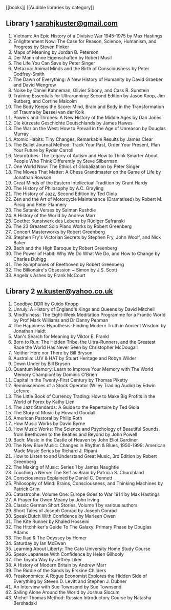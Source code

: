 [[books]]
[[Audible libraries by category]]
## Library 1 sarahjkuster@gmail.com
1. Vietnam: An Epic History of a Divisive War 1945-1975 by Max Hastings
2. Enlightenment Now: The Case for Reason, Science, Humanism, and Progress by Steven Pinker
3. Maps of Meaning by Jordan B. Peterson
4. Der Mann ohne Eigenschaften by Robert Musil
5. The Life You Can Save by Peter Singer
6. Metazoa: Animal Minds and the Birth of Consciousness by Peter Godfrey-Smith
7. The Dawn of Everything: A New History of Humanity by David Graeber and David Wengrow
8. Noise by Daniel Kahneman, Olivier Sibony, and Cass R. Sunstein
9. Training Essentials for Ultrarunning: Second Edition by Jason Koop, Jim Rutberg, and Corrine Malcolm
10. The Body Keeps the Score: Mind, Brain and Body in the Transformation of Trauma by Bessel van der Kolk
11. Powers and Thrones: A New History of the Middle Ages by Dan Jones
12. Die kürzeste Geschichte Deutschlands by James Hawes
13. The War on the West: How to Prevail in the Age of Unreason by Douglas Murray
14. Atomic Habits: Tiny Changes, Remarkable Results by James Clear
15. The Bullet Journal Method: Track Your Past, Order Your Present, Plan Your Future by Ryder Carroll
16. Neurotribes: The Legacy of Autism and How to Think Smarter About People Who Think Differently by Steve Silberman
17. One World Now: The Ethics of Globalization by Peter Singer
18. The Moves That Matter: A Chess Grandmaster on the Game of Life by Jonathan Rowson
19. Great Minds of the Eastern Intellectual Tradition by Grant Hardy
20. The History of Philosophy by A.C. Grayling
21. The History of Jazz, Second Edition by Ted Gioia
22. Zen and the Art of Motorcycle Maintenance (Dramatised) by Robert M. Pirsig and Peter Flannery
23. The Satanic Verses by Salman Rushdie
24. A History of the World by Andrew Marr
25. Goethe: Kunstwerk des Lebens by Rüdiger Safranski
26. The 23 Greatest Solo Piano Works by Robert Greenberg
27. Concert Masterworks by Robert Greenberg
28. Stephen Fry's Victorian Secrets by Stephen Fry, John Woolf, and Nick Baker
29. Bach and the High Baroque by Robert Greenberg
30. The Power of Habit: Why We Do What We Do, and How to Change by Charles Duhigg
31. The Symphonies of Beethoven by Robert Greenberg
32. The Billionaire's Obsession ~ Simon by J.S. Scott
33. Angela's Ashes by Frank McCourt

## Library 2 w.kuster@yahoo.co.uk
1. Goodbye DDR by Guido Knopp
2. Unruly: A History of England's Kings and Queens by David Mitchell
3. Mindfulness: The Eight-Week Meditation Programme for a Frantic World by Prof Mark Williams and Dr Danny Penman
4. The Happiness Hypothesis: Finding Modern Truth in Ancient Wisdom by Jonathan Haidt
5. Man's Search for Meaning by Viktor E. Frankl
6. Born to Run: The Hidden Tribe, the Ultra-Runners, and the Greatest Race the World Has Never Seen by Christopher McDougall
7. Neither Here nor There by Bill Bryson
8. Australia: LUV & HAT by Stuart Heritage and Robyn Wilder
9. Down Under by Bill Bryson
10. Quantum Memory: Learn to Improve Your Memory with The World Memory Champion! by Dominic O'Brien
11. Capital in the Twenty-First Century by Thomas Piketty
12. Reminiscences of a Stock Operator (Wiley Trading Audio) by Edwin Lefevre
13. The Little Book of Currency Trading: How to Make Big Profits in the World of Forex by Kathy Lien
14. The Jazz Standards: A Guide to the Repertoire by Ted Gioia
15. The Story of Music by Howard Goodall
16. American Pastoral by Philip Roth
17. How Music Works by David Byrne
18. How Music Works: The Science and Psychology of Beautiful Sounds, from Beethoven to the Beatles and Beyond by John Powell
19. Bach: Music in the Castle of Heaven by John Eliot Gardiner
20. The New Blue Music: Changes in Rhythm & Blues, 1950-1999: American Made Music Series by Richard J. Ripani
21. How to Listen to and Understand Great Music, 3rd Edition by Robert Greenberg
22. The Making of Music: Series 1 by James Naughtie
23. Touching a Nerve: The Self as Brain by Patricia S. Churchland
24. Consciousness Explained by Daniel C. Dennett
25. Philosophy of Mind: Brains, Consciousness, and Thinking Machines by Patrick Grim
26. Catastrophe: Volume One: Europe Goes to War 1914 by Max Hastings
27. A Prayer for Owen Meany by John Irving
28. Classic German Short Stories, Volume 1 by various authors
29. Short Tales of Joseph Conrad by Joseph Conrad
30. Speak Dutch With Confidence by Marleen Owen
31. The Kite Runner by Khaled Hosseini
32. The Hitchhiker's Guide To The Galaxy: Primary Phase by Douglas Adams
33. The Iliad & The Odyssey by Homer
34. Saturday by Ian McEwan
35. Learning About Liberty: The Cato University Home Study Course
36. Speak Japanese With Confidence by Helen Gilhooly
37. The Toyota Way by Jeffrey Liker
38. A History of Modern Britain by Andrew Marr
39. The Riddle of the Sands by Erskine Childers
40. Freakonomics: A Rogue Economist Explores the Hidden Side of Everything by Steven D. Levitt and Stephen J. Dubner
41. An Interview with Sue Townsend by Sue Townsend
42. Sailing Alone Around the World by Joshua Slocum
43. Michel Thomas Method: Russian Introductory Course by Natasha Bershadski